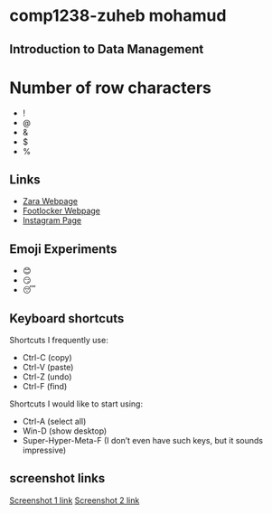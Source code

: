 # comp1238-zuheb mohamud
## Introduction to Data Management
# Number of row characters
- !
- @
- &
- $
- %

## Links
- [Zara Webpage](https://zara.com)
- [Footlocker Webpage](https://www.footlocker.ca/)
- [Instagram Page](https://www.instagram.com/)
## Emoji Experiments
- 😊
- 😏
- 😴


## Keyboard shortcuts
Shortcuts I frequently use: 
- Ctrl-C (copy)
- Ctrl-V (paste)
- Ctrl-Z (undo)
- Ctrl-F (find)

Shortcuts I would like to start using: 
- Ctrl-A (select all)
- Win-D (show desktop)
- Super-Hyper-Meta-F (I don’t even have such keys, but it sounds impressive)

## screenshot links
[Screenshot 1 link](https://imgur.com/a/YcZyy9u)
[Screenshot 2 link](https://imgur.com/a/YcZyy9u)
